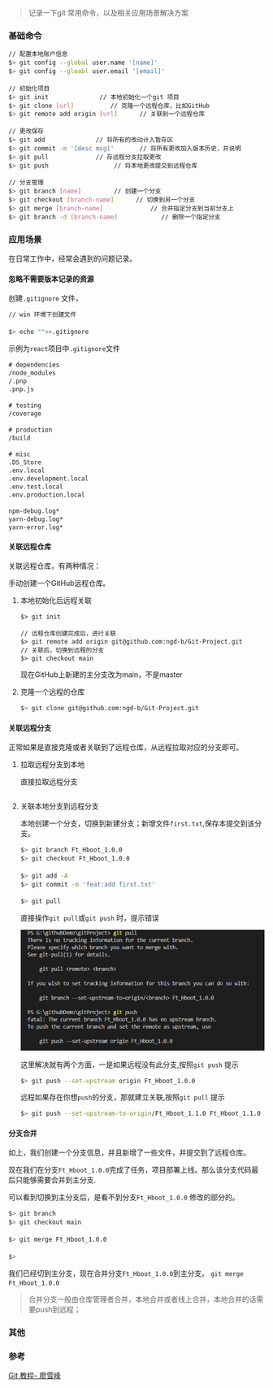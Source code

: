> 记录一下git 常用命令，以及相关应用场景解决方案

### 基础命令

```sh
// 配置本地账户信息
$> git config --global user.name '[name]'
$> git config --gloabl user.email '[email]'

// 初始化项目
$> git init              // 本地初始化一个git 项目
$> git clone [url]          // 克隆一个远程仓库，比如GitHub
$> git remote add origin [url]      // 关联到一个远程仓库 

// 更改保存
$> git add              // 将所有的改动计入暂存区
$> git commit -m '[desc msg]'       // 将所有更改加入版本历史，并说明
$> git pull             // 存远程分支拉取更改
$> git push                  // 将本地更改提交到远程仓库

// 分支管理
$> git branch [name]         // 创建一个分支
$> git checkout [branch-name]      // 切换到另一个分支
$> git merge [branch-name]             // 合并指定分支到当前分支上
$> git branch -d [branch-name]            // 删除一个指定分支
```


### 应用场景

在日常工作中，经常会遇到的问题记录。

#### 忽略不需要版本记录的资源

创建`.gitignore` 文件，

```sh
// win 环境下创建文件

$> echo "">>.gitignore
```
示例为`react`项目中`.gitignore`文件
```.gitignore
# dependencies
/node_modules
/.pnp
.pnp.js

# testing
/coverage

# production
/build

# misc
.DS_Store
.env.local
.env.development.local
.env.test.local
.env.production.local

npm-debug.log*
yarn-debug.log*
yarn-error.log*

```

#### 关联远程仓库

关联远程仓库，有两种情况：

手动创建一个GitHub远程仓库。

1. 本地初始化后远程关联

    ```shell
    $> git init

    // 远程仓库创建完成后，进行关联
    $> git remote add origin git@github.com:ngd-b/Git-Project.git
    // 关联后，切换到远程的分支
    $> git checkout main
    ```
    现在GitHub上新建的主分支改为main，不是master

2. 克隆一个远程的仓库
    ```sh
    $> git clone git@github.com:ngd-b/Git-Project.git
    ```

#### 关联远程分支

正常如果是直接克隆或者关联到了远程仓库，从远程拉取对应的分支即可。

1. 拉取远程分支到本地

    直接拉取远程分支

    ```sh
    
    ```


2. 关联本地分支到远程分支

    本地创建一个分支，切换到新建分支；新增文件`first.txt`,保存本提交到该分支。

    ```sh
    $> git branch Ft_Hboot_1.0.0              
    $> git checkout Ft_Hboot_1.0.0

    $> git add -A
    $> git commit -m 'feat:add first.txt'
    
    $> git pull
    ```
    直接操作`git pull`或`git push` 时，提示错误

    <img src='./static/branchError.png'>

    这里解决就有两个方面，一是如果远程没有此分支,按照`git push` 提示
    ```sh
    $> git push --set-upstream origin Ft_Hboot_1.0.0
    ```
    远程如果存在你想`push`的分支，那就建立关联,按照`git pull` 提示
    ```sh
    $> git push --set-upstream-to-origin/Ft_Hboot_1.1.0 Ft_Hboot_1.1.0
    ```
#### 分支合并

如上，我们创建一个分支信息，并且新增了一些文件，并提交到了远程仓库。

现在我们在分支`Ft_Hboot_1.0.0`完成了任务，项目部署上线。那么该分支代码最后只能够需要合并到主分支.

可以看到切换到主分支后，是看不到分支`Ft_Hboot_1.0.0` 修改的部分的。

```sh
$> git branch
$> git checkout main

$> git merge Ft_Hboot_1.0.0

$> 
```
我们已经切到主分支，现在合并分支`Ft_Hboot_1.0.0`到主分支。
`git merge Ft_Hboot_1.0.0`

> 合并分支一般由仓库管理者合并，本地合并或者线上合并，本地合并的话需要push到远程；

### 其他



### 参考
[Git 教程- 廖雪峰](https://www.liaoxuefeng.com/wiki/896043488029600)